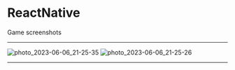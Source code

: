 # ReactNative
Game screenshots
______________________________________________________________________________________________________________________________
![photo_2023-06-06_21-25-35](https://github.com/Vahe-1810/sudoku-native/assets/116266266/0cf66cf1-9422-4160-a336-ee5e783fd47b)
![photo_2023-06-06_21-25-26](https://github.com/Vahe-1810/sudoku-native/assets/116266266/3d67ef9e-007d-4bfc-80c3-3ede3fbd3ef2)
______________________________________________________________________________________________________________________________
